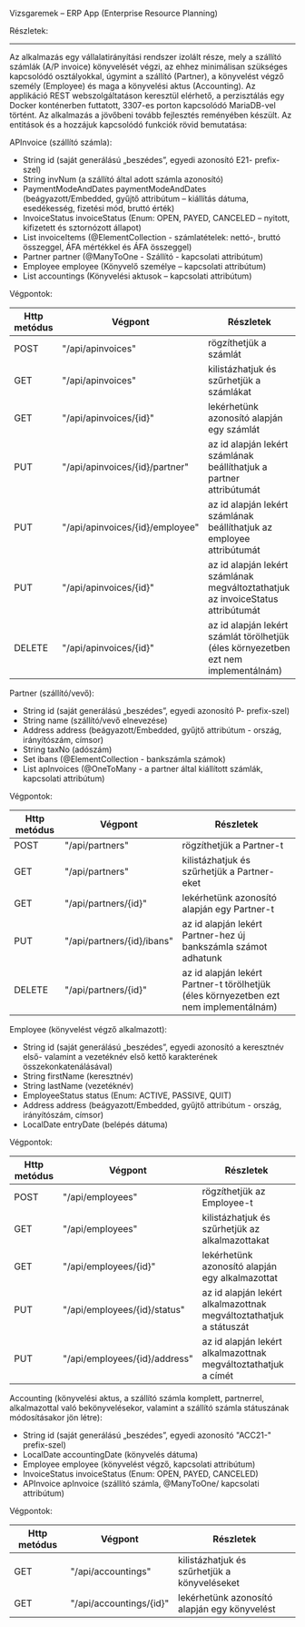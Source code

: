 Vizsgaremek – ERP App (Enterprise Resource Planning)

Részletek:
___
Az alkalmazás egy vállalatirányítási rendszer izolált része, mely a szállító számlák (A/P invoice) könyvelését végzi, az ehhez minimálisan szükséges kapcsolódó osztályokkal, úgymint a szállító (Partner), a könyvelést végző személy (Employee) és maga a könyvelési aktus (Accounting). Az applikáció REST webszolgáltatáson keresztül elérhető, a perzisztálás egy Docker konténerben futtatott, 3307-es porton kapcsolódó MariaDB-vel történt. Az alkalmazás a jövőbeni tovább fejlesztés reményében készült.
Az entitások és a hozzájuk kapcsolódó funkciók rövid bemutatása:

APInvoice (szállító számla):
- String id (saját generálású „beszédes”, egyedi azonosító E21- prefix-szel)
- String invNum (a szállító által adott számla azonosító)
- PaymentModeAndDates paymentModeAndDates (beágyazott/Embedded, gyűjtő attribútum – kiállítás dátuma, esedékesség, fizetési mód, bruttó érték)
- InvoiceStatus invoiceStatus (Enum: OPEN, PAYED, CANCELED – nyitott, kifizetett és sztornózott állapot)
- List<InvoiceItem> invoiceItems (@ElementCollection - számlatételek: nettó-, bruttó összeggel, ÁFA mértékkel és ÁFA összeggel)
- Partner partner (@ManyToOne - Szállító - kapcsolati attribútum)
- Employee employee (Könyvelő személye – kapcsolati attribútum)
- List<Accounting> accountings (Könyvelési aktusok – kapcsolati attribútum)

Végpontok:

|Http metódus  | Végpont                        | Részletek                                                                          | 
|--------------|--------------------------------|------------------------------------------------------------------------------------|
|POST          |"/api/apinvoices"               | rögzíthetjük a számlát                                                             |
|GET           |"/api/apinvoices"               | kilistázhatjuk és szűrhetjük a számlákat                                           |
|GET           |"/api/apinvoices/{id}"          | lekérhetünk azonosító alapján egy számlát                                          |
|PUT           |"/api/apinvoices/{id}/partner"  | az id alapján lekért számlának beállíthatjuk a partner attribútumát                |
|PUT           |"/api/apinvoices/{id}/employee" | az id alapján lekért számlának beállíthatjuk az employee attribútumát              |
|PUT           |"/api/apinvoices/{id}"          | az id alapján lekért számlának megváltoztathatjuk az invoiceStatus attribútumát    |
|DELETE        |"/api/apinvoices/{id}"          | az id alapján lekért számlát törölhetjük (éles környezetben ezt nem implementálnám)|

Partner (szállító/vevő):
- String id (saját generálású „beszédes”, egyedi azonosító P- prefix-szel)
- String name (szállító/vevő elnevezése)
- Address address (beágyazott/Embedded, gyűjtő attribútum - ország, irányítószám, címsor)
- String taxNo (adószám)
- Set<String> ibans (@ElementCollection - bankszámla számok)
- List<APInvoice> apInvoices (@OneToMany - a partner által kiállított számlák, kapcsolati attribútum)

Végpontok:

|Http metódus  | Végpont                   | Részletek                                                                            | 
|--------------|---------------------------|--------------------------------------------------------------------------------------|
|POST          |"/api/partners"            | rögzíthetjük a Partner-t                                                             |
|GET           |"/api/partners"            | kilistázhatjuk és szűrhetjük a Partner-eket                                          |
|GET           |"/api/partners/{id}"       | lekérhetünk azonosító alapján egy Partner-t                                          |
|PUT           |"/api/partners/{id}/ibans" | az id alapján lekért Partner-hez új bankszámla számot adhatunk                       |
|DELETE        |"/api/partners/{id}"       | az id alapján lekért Partner-t törölhetjük (éles környezetben ezt nem implementálnám)|

Employee (könyvelést végző alkalmazott):
- String id (saját generálású „beszédes”, egyedi azonosító a keresztnév első- valamint a vezetéknév első kettő karakterének összekonkatenálásával)
- String firstName (keresztnév)
- String lastName (vezetéknév)
- EmployeeStatus status (Enum: ACTIVE, PASSIVE, QUIT)
- Address address (beágyazott/Embedded, gyűjtő attribútum - ország, irányítószám, címsor)
- LocalDate entryDate (belépés dátuma)

Végpontok:

|Http metódus  | Végpont                      | Részletek                                                            | 
|--------------|------------------------------|----------------------------------------------------------------------|
|POST          |"/api/employees"              | rögzíthetjük az Employee-t                                           |
|GET           |"/api/employees"              | kilistázhatjuk és szűrhetjük az alkalmazottakat                      |
|GET           |"/api/employees/{id}"         | lekérhetünk azonosító alapján egy alkalmazottat                      |
|PUT           |"/api/employees/{id}/status"  | az id alapján lekért alkalmazottnak megváltoztathatjuk a státuszát   |
|PUT           |"/api/employees/{id}/address" | az id alapján lekért alkalmazottnak megváltoztathatjuk a címét       |

Accounting (könyvelési aktus, a szállító számla komplett, partnerrel, alkalmazottal való bekönyvelésekor, valamint a szállító számla státuszának módosításakor jön létre):
- String id (saját generálású „beszédes”, egyedi azonosító "ACC21-" prefix-szel)
- LocalDate accountingDate (könyvelés dátuma)
- Employee employee (könyvelést végző, kapcsolati attribútum)
- InvoiceStatus invoiceStatus (Enum: OPEN, PAYED, CANCELED)
- APInvoice apInvoice (szállító számla, @ManyToOne/ kapcsolati attribútum)


Végpontok:

|Http metódus  | Végpont                 | Részletek                                      | 
|--------------|-------------------------|------------------------------------------------|
|GET           |"/api/accountings"       | kilistázhatjuk és szűrhetjük a könyveléseket   |
|GET           |"/api/accountings/{id}"  | lekérhetünk azonosító alapján egy könyvelést   |

